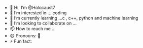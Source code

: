 - 👋 Hi, I’m @Holocaust7
- 👀 I’m interested in ... coding 
- 🌱 I’m currently learning ...c , c++, python and machine learning 
- 💞️ I’m looking to collaborate on ...
- 📫 How to reach me ... 
- 😄 Pronouns: 🤫
- ⚡ Fun fact: 

<!---
Holocaust7/Holocaust7 is a ✨ special ✨ repository because its `README.md` (this file) appears on your GitHub profile.
You can click the Preview link to take a look at your changes.
--->
